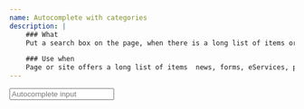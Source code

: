 ```yaml
---
name: Autocomplete with categories
description: |
    ### What
    Put a search box on the page, when there is a long list of items or categories to be browsed. As the user types into the search box, anticipate the possible answers and show a selectable list.

    ### Use when
    Page or site offers a long list of items ­ news, forms, eServices, passes and so on. User types something predictable and searches in a fixed dataset.
---
```

<div class="form-control">
    <input type="text" placeholder="Autocomplete input" class="text-input js-autocomplete" /><em class="fa fa-search fa-lg"></em>
</div>